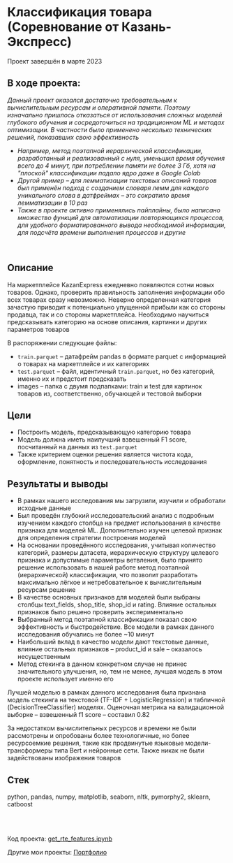 # Классификация товара (Соревнование от Казань-Экспресс)
Проект завершён в марте 2023

## В ходе проекта:
*Данный проект оказался достаточно требовательным к вычислительным ресурсам и оперативной памяти. Поэтому изначально пришлось отказаться от использования сложных моделей глубокого обучения и сосредоточиться на традиционном ML и методах оптимизации. В частности было применено несколько технических решений, показавших свою эффективность*
- *Например, метод поэтапной иерархической классификации, разработанный и реализованный с нуля, уменьшил время обучения всего до 4 минут, при потреблении памяти не более 3 Гб, хотя на "плоской" классификации падало ядро даже в Google Colab*
- *Другой пример – для лемматизации текстовых описаний товаров был применён подход с созданием словаря лемм для каждого уникального слова в датфреймах – это сократило время лемматизации в 10 раз*
- *Также в проекте активно применялись пайплайны, было написано множество функций для автоматизации повторяющихся процессов, для удобного форматированного вывода необходимой информации, для подсчёта времени выполнения процессов и другие*

<br>

## Описание
На маркетплейсе KazanExpress ежедневно появляются сотни новых товаров. Однако, проверить правильность заполнения информации обо всех товарах сразу невозможно. Неверно определенная категория зачастую приводит к потенциально упущенной прибыли как со стороны продавца, так и со стороны маркетплейса. Необходимо научиться предсказывать категорию на основе описания, картинки и других параметров товаров

В распоряжении следующие файлы:
- `train.parquet` – датафрейм pandas в формате parquet с информацией о товарах на маркетплейсе и их категориях
- `test.parquet` – файл, идентичный `train.parquet`, но без категорий, именно их и предстоит предсказать
- images – папка с двумя подпапками: train и test для картинок товаров из, соответственно, обучающей и тестовой выборки

## Цели
- Построить модель, предсказывающую категорию товара
- Модель должна иметь наилучший взвешенный F1 score, посчитанный на данных из `test.parquet`
- Также критерием оценки решения является чистота кода, оформление, понятность и последовательность исследования

## Результаты и выводы
- В рамках нашего исследования мы загрузили, изучили и обработали исходные данные
- Был проведён глубокий исследовательский анализ с подробным изучением каждого столбца на предмет использования в качестве признака для моделей ML. Дополнительно изучен целевой признак для определения стратегии построения моделей
- На основании проведённого исследования, учитывая количество категорий, размеры датасета, иерархическую структуру целевого признака и допустимые параметры ветвления, было принято решение использовать в нашей работе метод поэтапной (иерархической) классификации, что позволит разработать максимально лёгкое и нетребовательное к вычислительным ресурсам решение
- В качестве основных признаков для моделей были выбраны столбцы text_fields, shop_title, shop_id и rating. Влияние остальных признаков было решено проверить экспериментально
- Выбранный метод поэтапной классификации показал свою эффективность и быстродействие. Все модели в рамках данного исследования обучались не более ~10 минут
- Наибольший вклад в качество модели дают текстовые данные, влияние остальных признаков – product_id и sale – оказалось несущественным
- Метод стекинга в данном конкретном случае не принес значительного улучшения, но, тем не менее, лучшая модель в этом проекте использует именно его

Лучшей моделью в рамках данного исследования была признана модель стекинга на текстовой (TF-IDF + LogisticRegression) и табличной (DecisionTreeClassifier) моделях. Оценочная метрика на валидационной выборке – взвешенный f1 score – составил 0.82

За недостатком вычислительных ресурсов и времени не были рассмотрены и опробованы более технологичные, но более ресурсоемкие решения, такие как продвинутые языковые модели-трансформеры типа Bert и нейронные сети. Также никак не были задействованы изображения товаров

## Стек
python, pandas, numpy, matplotlib, seaborn, nltk, pymorphy2, sklearn, catboost

<br><br>

Код проекта: [get_rte_features.ipynb](https://github.com/petrochenkovp/leaders2023_prep/blob/main/get_rte_features.ipynb)

Другие мои проекты: [Портфолио](https://github.com/petrochenkovp/portfolio/)

<br><br>
